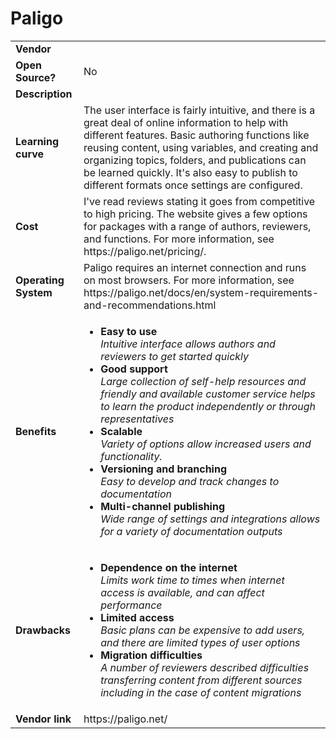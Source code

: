 # Paligo
<table>
  <tr>
    <td><b>Vendor</td>
    <td></td>
  </tr>
  <tr>
    <td><b>Open Source?</td>
    <td>No</td>
  </tr>
  <tr>
    <td><b>Description</td>
    <td></td>
  </tr> 
  <tr>
    <td><b>Learning curve</td>
    <td>The user interface is fairly intuitive, and there is a great deal of online information to help with different features. Basic authoring functions like reusing content, using variables, and creating and organizing topics, folders, and publications can be learned quickly. It's also easy to publish to different formats once settings are configured. </td>
  </tr> 
  <tr>
    <td><b>Cost</td>
    <td>I've read reviews stating it goes from competitive to high pricing. The website gives a few options for packages with  a range of authors, reviewers, and functions. For more information, see https://paligo.net/pricing/. </td>
  </tr>
  <tr>
    <td><b>Operating System</td>
    <td>Paligo requires an internet connection and runs on most browsers. For more information, see https://paligo.net/docs/en/system-requirements-and-recommendations.html </td>
  </tr> 
  <tr>
    <td><b>Benefits</td>
  <td>
    <ul>
      <li><b>Easy to use</b><br><i>Intuitive interface allows authors and reviewers to get started quickly</i></li>
      <li><b>Good support </b><br><i>Large collection of self-help resources and friendly and available customer service helps to learn the product independently or through representatives </i></li>
	  <li><b>Scalable</b><br><i>Variety of options allow increased users and functionality.</i></li> 
	  <li><b>Versioning and branching</b> <br><i>Easy to develop and track changes to documentation</i></li>
      <li><b>Multi-channel publishing</b><br><i>Wide range of settings and integrations allows for a variety of documentation outputs</li>
    </ul>
  </td>
</tr>
<tr>
  <td><b>Drawbacks</td>
  <td>
    <ul>
      <li><b>Dependence on the internet</b><br><i>Limits work time to times when internet access is available, and can affect performance</i></li>
      <li><b>Limited access</b><br><i>Basic plans can be expensive to add users, and there are limited types of user options</i></li>
      <li><b>Migration difficulties</b><br><i>A number of reviewers described difficulties transferring content from different sources including in the case of content migrations </i></li>
    </ul>
  </td> 
</tr>
<tr>
  <td><b>Vendor link</td>
  <td>https://paligo.net/</td>
</tr>
</table>
